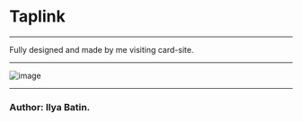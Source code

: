 # Taplink
____
Fully designed and made by me visiting card-site.
____
![image](https://user-images.githubusercontent.com/115931010/204324826-1c613bca-8b37-4baf-aad3-83696673389b.png)

____
### Author: Ilya Batin.
